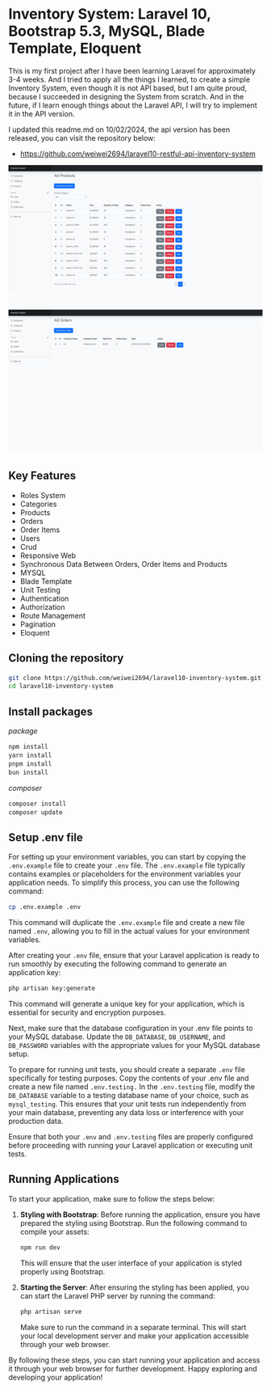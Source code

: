 # Inventory System: Laravel 10, Bootstrap 5.3, MySQL, Blade Template, Eloquent

This is my first project after I have been learning Laravel for approximately 3-4 weeks.
And I tried to apply all the things I learned, to create a simple Inventory System, even though it is not API based, but I am quite proud, because I succeeded in designing the System from scratch.
And in the future, if I learn enough things about the Laravel API, I will try to implement it in the API version.

I updated this readme.md on 10/02/2024, the api version has been released, you can visit the repository below:
- https://github.com/weiwei2694/laravel10-restful-api-inventory-system

<img src="public/assets/products-preview.PNG" alt="Products Preview" />
<img src="public/assets/orders-preview.PNG" alt="Products Preview" />

## Key Features

- Roles System
- Categories
- Products
- Orders
- Order Items
- Users
- Crud
- Responsive Web
- Synchronous Data Between Orders, Order Items and Products
- MYSQL
- Blade Template
- Unit Testing
- Authentication
- Authorization
- Route Management
- Pagination
- Eloquent

## Cloning the repository

```bash
git clone https://github.com/weiwei2694/laravel10-inventory-system.git
cd laravel10-inventory-system
```

## Install packages

*package*
```bash
npm install
yarn install
pnpm install
bun install
```

*composer*
```bash
composer install
composer update
```

## Setup .env file
For setting up your environment variables, you can start by copying the `.env.example` file to create your `.env` file. The `.env.example` file typically contains examples or placeholders for the environment variables your application needs. To simplify this process, you can use the following command:
```bash
cp .env.example .env
```
This command will duplicate the `.env.example` file and create a new file named `.env`, allowing you to fill in the actual values for your environment variables.

After creating your `.env` file, ensure that your Laravel application is ready to run smoothly by executing the following command to generate an application key:
```bash
php artisan key:generate
```
This command will generate a unique key for your application, which is essential for security and encryption purposes.

Next, make sure that the database configuration in your .env file points to your MySQL database. Update the `DB_DATABASE`, `DB_USERNAME`, and `DB_PASSWORD` variables with the appropriate values for your MySQL database setup.

To prepare for running unit tests, you should create a separate `.env` file specifically for testing purposes. Copy the contents of your .env file and create a new file named `.env.testing.` In the `.env.testing` file, modify the `DB_DATABASE` variable to a testing database name of your choice, such as `mysql_testing`. This ensures that your unit tests run independently from your main database, preventing any data loss or interference with your production data.

Ensure that both your `.env` and `.env.testing` files are properly configured before proceeding with running your Laravel application or executing unit tests.

## Running Applications

To start your application, make sure to follow the steps below:

1. **Styling with Bootstrap**: Before running the application, ensure you have prepared the styling using Bootstrap. Run the following command to compile your assets:
   ```bash
   npm run dev
   ```
   This will ensure that the user interface of your application is styled properly using Bootstrap.
   
2. **Starting the Server**: After ensuring the styling has been applied, you can start the Laravel PHP server by running the command:
   ```bash
   php artisan serve
   ```
   Make sure to run the command in a separate terminal. This will start your local development server and make your application accessible through your web browser.

By following these steps, you can start running your application and access it through your web browser for further development. Happy exploring and developing your application!
